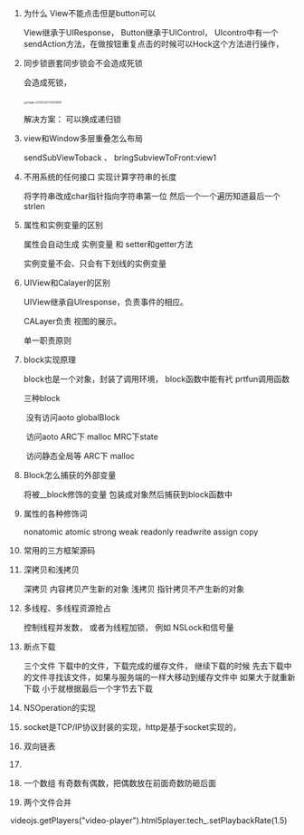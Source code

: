 

1. 为什么 View不能点击但是button可以

   View继承于UIResponse， Button继承于UIControl， UIcontro中有一个sendAction方法，在做按钮重复点击的时候可以Hock这个方法进行操作，

   

   

2. 同步锁嵌套同步锁会不会造成死锁

   会造成死锁， 

   ​	<img src="/Users/yuangonmg/Library/Application Support/typora-user-images/image-20200325172650841.png" alt="image-20200325172650841" style="zoom:33%;" /> 

   解决方案： 可以换成递归锁

   

3. view和Window多层重叠怎么布局

   sendSubViewToback 、 bringSubviewToFront:view1

4. 不用系统的任何接口 实现计算字符串的长度

   将字符串改成char指针指向字符串第一位   然后一个一个遍历知道最后一个 strlen

5. 属性和实例变量的区别

   属性会自动生成   实例变量 和 setter和getter方法

   实例变量不会、只会有下划线的实例变量

6. UIView和Calayer的区别

   UIView继承自UIresponse，负责事件的相应。

   CALayer负责 视图的展示。 

   单一职责原则

7. block实现原理

   block也是一个对象，封装了调用环境，  block函数中能有䘝 prtfun调用函数

   三种block 

   ​	没有访问aoto  globalBlock

   ​	访问aoto  ARC下 malloc  MRC下state

   ​	访问静态全局等  ARC下 malloc  

   

   

8. Block怎么捕获的外部变量

   将被__block修饰的变量 包装成对象然后捕获到block函数中

9. 属性的各种修饰词

   nonatomic atomic strong weak readonly readwrite assign copy 

10. 常用的三方框架源码

11. 深拷贝和浅拷贝

    深拷贝  内容拷贝产生新的对象    浅拷贝 指针拷贝不产生新的对象

12. 多线程、多线程资源抢占

    控制线程并发数， 或者为线程加锁， 例如 NSLock和信号量

13. 断点下载

    三个文件  下载中的文件，下载完成的缓存文件， 继续下载的时候 先去下载中的文件寻找该文件，如果与服务端的一样大移动到缓存文件中  如果大于就重新下载  小于就根据最后一个字节去下载

14. NSOperation的实现

15. socket是TCP/IP协议封装的实现，http是基于socket实现的，

16. 双向链表

17. 







1. 一个数组 有奇数有偶数，把偶数放在前面奇数防砸后面
2. 两个文件合并







videojs.getPlayers("video-player").html5player.tech_.setPlaybackRate(1.5)

